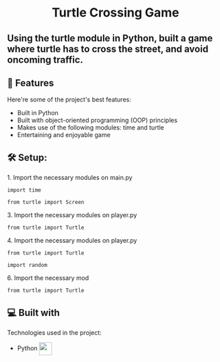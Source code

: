 <h1 align="center" id="title">Turtle Crossing Game</h1>

<h2 id="description">Using the turtle module in Python, built a game where turtle has to cross the street, and avoid oncoming traffic.</h2>

  
  
<h2>🧐 Features</h2>

Here're some of the project's best features:

*   Built in Python
*   Built with object-oriented programming (OOP) principles
*   Makes use of the following modules: time and turtle
*   Entertaining and enjoyable game

<h2>🛠️ Setup:</h2>

<p>1. Import the necessary modules on main.py</p>

```
import time
```

```
from turtle import Screen
```

<p>3. Import the necessary modules on player.py</p>

```
from turtle import Turtle
```

<p>4. Import the necessary modules on player.py</p>

```
from turtle import Turtle
```

```
import random
```

<p>6. Import the necessary mod</p>

```
from turtle import Turtle
```

<h2>💻 Built with</h2>

Technologies used in the project:

*   Python <img src="https://cdn.iconscout.com/icon/free/png-512/python-2-226051.png?f=avif&w=512" width="30" height="30" align="center"/>
